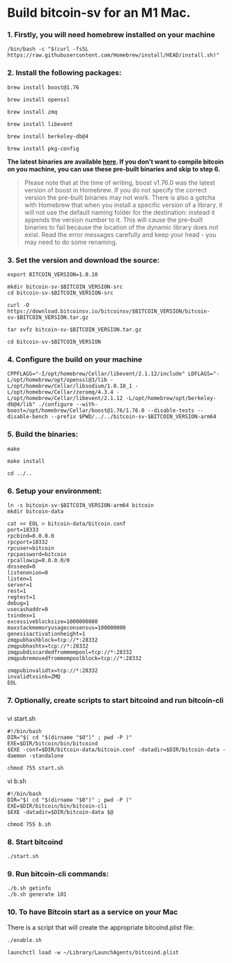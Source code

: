 # Build bitcoin-sv for an M1 Mac.

### 1. Firstly, you will need homebrew installed on your machine
```
/bin/bash -c "$(curl -fsSL https://raw.githubusercontent.com/Homebrew/install/HEAD/install.sh)"
```

### 2. Install the following packages:
```
brew install boost@1.76

brew install openssl

brew install zmq

brew install libevent

brew install berkeley-db@4

brew install pkg-config
```


__The latest binaries are available [here](https://github.com/ordishs/bitcoin-sv-arm64/tree/main/bitcoin-sv-1.0.10-arm64).  If you don't want to compile bitcoin on you machine, you can use these pre-built binaries and skip to step 6.__

> Please note that at the time of writing, boost v1.76.0 was the latest version of boost in Homebrew.  If you do not specify the correct version the pre-built binaries may not work.  There is also a gotcha with Homebrew that when you install a specific version of a library, it will not use the default naming folder for the destination: instead it appends the version number to it.  This will cause the pre-built binaries to fail because the location of the dynamic library does not exist.  Read the error messages carefully and keep your head - you may need to do some renaming.



### 3. Set the version and download the source:
```
export BITCOIN_VERSION=1.0.10

mkdir bitcoin-sv-$BITCOIN_VERSION-src
cd bitcoin-sv-$BITCOIN_VERSION-src

curl -O https://download.bitcoinsv.io/bitcoinsv/$BITCOIN_VERSION/bitcoin-sv-$BITCOIN_VERSION.tar.gz

tar xvfz bitcoin-sv-$BITCOIN_VERSION.tar.gz

cd bitcoin-sv-$BITCOIN_VERSION
```

### 4. Configure the build on your machine
```
CPPFLAGS="-I/opt/homebrew/Cellar/libevent/2.1.12/include" LDFLAGS="-L/opt/homebrew/opt/openssl@3/lib -L/opt/homebrew/Cellar/libsodium/1.0.18_1 -L/opt/homebrew/Cellar/zeromq/4.3.4 -L/opt/homebrew/Cellar/libevent/2.1.12 -L/opt/homebrew/opt/berkeley-db@4/lib" ./configure --with-boost=/opt/homebrew/Cellar/boost@1.76/1.76.0 --disable-tests --disable-bench --prefix $PWD/../../bitcoin-sv-$BITCOIN_VERSION-arm64
```

### 5. Build the binaries:
```
make

make install

cd ../..
```

### 6. Setup your environment:
```
ln -s bitcoin-sv-$BITCOIN_VERSION-arm64 bitcoin
mkdir bitcoin-data

cat << EOL > bitcoin-data/bitcoin.conf
port=18333
rpcbind=0.0.0.0
rpcport=18332
rpcuser=bitcoin
rpcpassword=bitcoin
rpcallowip=0.0.0.0/0
dnsseed=0
listenonion=0
listen=1
server=1
rest=1
regtest=1
debug=1
usecashaddr=0
txindex=1
excessiveblocksize=1000000000
maxstackmemoryusageconsensus=100000000
genesisactivationheight=1
zmqpubhashblock=tcp://*:28332
zmqpubhashtx=tcp://*:28332
zmqpubdiscardedfrommempool=tcp://*:28332
zmqpubremovedfrommempoolblock=tcp://*:28332

zmqpubinvalidtx=tcp://*:28332
invalidtxsink=ZMQ
EOL
```

### 7. Optionally, create scripts to start bitcoind and run bitcoin-cli
###

vi start.sh

```
#!/bin/bash
DIR="$( cd "$(dirname "$0")" ; pwd -P )"
EXE=$DIR/bitcoin/bin/bitcoind
$EXE -conf=$DIR/bitcoin-data/bitcoin.conf -datadir=$DIR/bitcoin-data -daemon -standalone

chmod 755 start.sh
```

vi b.sh

```
#!/bin/bash
DIR="$( cd "$(dirname "$0")" ; pwd -P )"
EXE=$DIR/bitcoin/bin/bitcoin-cli
$EXE -datadir=$DIR/bitcoin-data $@

chmod 755 b.sh
```

### 8. Start bitcoind
```
./start.sh
```

### 9. Run bitcoin-cli commands:
```
./b.sh getinfo
./b.sh generate 101
```

### 10. To have Bitcoin start as a service on your Mac

There is a script that will create the appropriate bitcoind.plist file:

```
./enable.sh

launchctl load -w ~/Library/LaunchAgents/bitcoind.plist
```